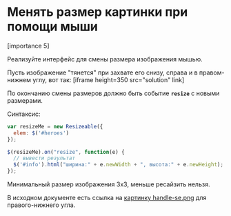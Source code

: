 # Менять размер картинки при помощи мыши

[importance 5]

Реализуйте интерфейс для смены размера изображения мышью. 

Пусть изображение "тянется" при захвате его снизу, справа и в правом-нижнем углу, вот так:
[iframe height=350 src="solution" link]

По окончанию смены размеров должно быть событие **`resize`** c новыми размерами.

Синтаксис:

```js
var resizeMe = new Resizeable({
  elem: $('#heroes')
});

$(resizeMe).on("resize", function(e) {
  // вывести результат
  $('#info').html("ширина:" + e.newWidth + ", высота:" + e.newHeight);
});
```

Минимальный размер изображения 3x3, меньше ресайзить нельзя.

В исходном документе есть ссылка на <a href="//js.cx/clipart/handle-se.png">картинку handle-se.png</a> для правого-нижнего угла.

